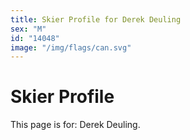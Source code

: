 ```yaml
---
title: Skier Profile for Derek Deuling
sex: "M"
id: "14048"
image: "/img/flags/can.svg" 
---
```


# Skier Profile

This page is for: Derek Deuling.
    